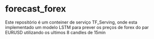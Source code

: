 # forecast_forex

Este repositório é um conteiner de serviço TF_Serving, onde esta implementado um modelo LSTM para prever os preços de forex do par EURUSD utilizando os ultimos 8 candles de 15min
